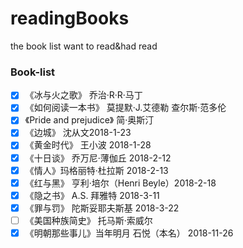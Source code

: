 # readingBooks
the book list want to read&amp;had read
### Book-list

- [x] 《冰与火之歌》 乔治·R·R·马丁
- [x] 《如何阅读一本书》 莫提默·J.艾德勒 查尔斯·范多伦
- [x] 《Pride and prejudice》 简·奥斯汀
- [x] 《边城》 沈从文2018-1-23
- [x] 《黄金时代》 王小波 2018-1-28
- [x] 《十日谈》 乔万尼·薄伽丘 2018-2-12
- [x] 《情人》玛格丽特·杜拉斯 2018-2-13
- [x] 《红与黑》 亨利·培尔（Henri Beyle）2018-2-18
- [x] 《隐之书》 A.S. 拜雅特 2018-3-11
- [x] 《罪与罚》 陀斯妥耶夫斯基 2018-3-22
- [ ] 《美国种族简史》 托马斯·索威尔
- [x] 《明朝那些事儿》当年明月 石悦（本名） 2018-11-26
